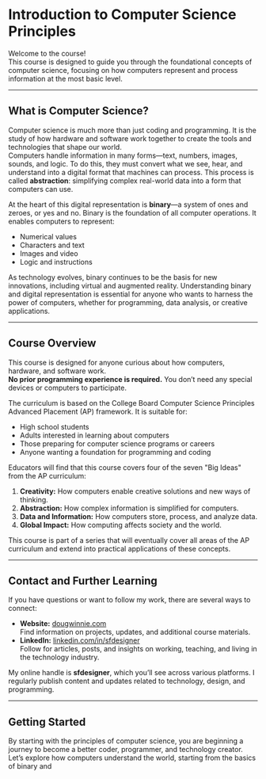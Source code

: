 # Introduction to Computer Science Principles

Welcome to the course!  
This course is designed to guide you through the foundational concepts of computer science, focusing on how computers represent and process information at the most basic level.

---

## What is Computer Science?

Computer science is much more than just coding and programming. It is the study of how hardware and software work together to create the tools and technologies that shape our world.  
Computers handle information in many forms—text, numbers, images, sounds, and logic. To do this, they must convert what we see, hear, and understand into a digital format that machines can process. This process is called **abstraction**: simplifying complex real-world data into a form that computers can use.

At the heart of this digital representation is **binary**—a system of ones and zeroes, or yes and no. Binary is the foundation of all computer operations. It enables computers to represent:

- Numerical values
- Characters and text
- Images and video
- Logic and instructions

As technology evolves, binary continues to be the basis for new innovations, including virtual and augmented reality. Understanding binary and digital representation is essential for anyone who wants to harness the power of computers, whether for programming, data analysis, or creative applications.

---

## Course Overview

This course is designed for anyone curious about how computers, hardware, and software work.  
**No prior programming experience is required.** You don’t need any special devices or computers to participate.

The curriculum is based on the College Board Computer Science Principles Advanced Placement (AP) framework. It is suitable for:

- High school students
- Adults interested in learning about computers
- Those preparing for computer science programs or careers
- Anyone wanting a foundation for programming and coding

Educators will find that this course covers four of the seven "Big Ideas" from the AP curriculum:

1. **Creativity:** How computers enable creative solutions and new ways of thinking.
2. **Abstraction:** How complex information is simplified for computers.
3. **Data and Information:** How computers store, process, and analyze data.
4. **Global Impact:** How computing affects society and the world.

This course is part of a series that will eventually cover all areas of the AP curriculum and extend into practical applications of these concepts.

---

## Contact and Further Learning

If you have questions or want to follow my work, there are several ways to connect:

- **Website:** [dougwinnie.com](https://dougwinnie.com)  
  Find information on projects, updates, and additional course materials.
- **LinkedIn:** [linkedin.com/in/sfdesigner](https://linkedin.com/in/sfdesigner)  
  Follow for articles, posts, and insights on working, teaching, and living in the technology industry.

My online handle is **sfdesigner**, which you’ll see across various platforms. I regularly publish content and updates related to technology, design, and programming.

---

## Getting Started

By starting with the principles of computer science, you are beginning a journey to become a better coder, programmer, and technology creator.  
Let’s explore how computers understand the world, starting from the basics of binary and